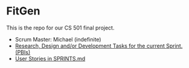 # FitGen

This is the repo for our CS 501 final project.

- Scrum Master: Michael (indefinite)
- [Research, Design and/or Development Tasks for the current Sprint. (PBIs)](SPRINTS.md)
- [User Stories in SPRINTS.md](SPRINTS.md#user-stories)

